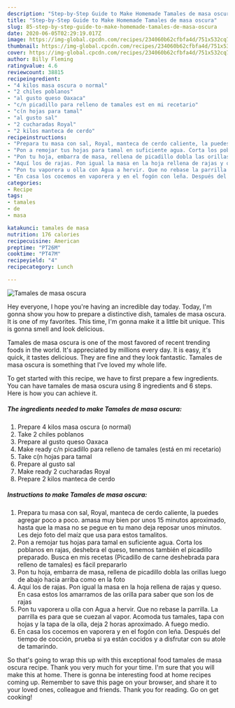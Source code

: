 ```yaml
---
description: "Step-by-Step Guide to Make Homemade Tamales de masa oscura"
title: "Step-by-Step Guide to Make Homemade Tamales de masa oscura"
slug: 85-step-by-step-guide-to-make-homemade-tamales-de-masa-oscura
date: 2020-06-05T02:29:19.017Z
image: https://img-global.cpcdn.com/recipes/234060b62cfbfa4d/751x532cq70/tamales-de-masa-oscura-foto-principal.jpg
thumbnail: https://img-global.cpcdn.com/recipes/234060b62cfbfa4d/751x532cq70/tamales-de-masa-oscura-foto-principal.jpg
cover: https://img-global.cpcdn.com/recipes/234060b62cfbfa4d/751x532cq70/tamales-de-masa-oscura-foto-principal.jpg
author: Billy Fleming
ratingvalue: 4.6
reviewcount: 38815
recipeingredient:
- "4 kilos masa oscura o normal"
- "2 chiles poblanos"
- "al gusto queso Oaxaca"
- "c/n picadillo para relleno de tamales est en mi recetario"
- "c(n hojas para tamal"
- "al gusto sal"
- "2 cucharadas Royal"
- "2 kilos manteca de cerdo"
recipeinstructions:
- "Prepara tu masa con sal, Royal, manteca de cerdo caliente, la puedes agregar poco a poco. amasa muy bien por unos 15 minutos aproximado, hasta que la masa no se pegue en tu mano deja reposar unos minutos. Les dejo foto del maíz que usa para estos tamalitos."
- "Pon a remojar tus hojas para tamal en suficiente agua. Corta los poblanos en rajas, deshebra el queso, tenemos también el picadillo preparado. Busca en mis recetas (Picadillo de carne deshebrada para relleno de tamales) es fácil prepararlo"
- "Pon tu hoja, embarra de masa, rellena de picadillo dobla las orillas luego de abajo hacia arriba como en la foto"
- "Aquí los de rajas. Pon igual la masa en la hoja rellena de rajas y queso. En casa estos los amarramos de las orilla para saber que son los de rajas"
- "Pon tu vaporera u olla con Agua a hervir. Que no rebase la parrilla. La parrilla es para que se cuezan al vapor. Acomoda tus tamales, tapa con hojas y la tapa de la olla, deja 2 horas aproximado. A fuego medio."
- "En casa los cocemos en vaporera y en el fogón con leña. Después del tiempo de cocción, prueba si ya están cocidos y a disfrutar con su atole de tamarindo."
categories:
- Recipe
tags:
- tamales
- de
- masa

katakunci: tamales de masa 
nutrition: 176 calories
recipecuisine: American
preptime: "PT26M"
cooktime: "PT47M"
recipeyield: "4"
recipecategory: Lunch

---
```



![Tamales de masa oscura](https://img-global.cpcdn.com/recipes/234060b62cfbfa4d/751x532cq70/tamales-de-masa-oscura-foto-principal.jpg)

Hey everyone, I hope you're having an incredible day today. Today, I'm gonna show you how to prepare a distinctive dish, tamales de masa oscura. It is one of my favorites. This time, I'm gonna make it a little bit unique. This is gonna smell and look delicious.

Tamales de masa oscura is one of the most favored of recent trending foods in the world. It's appreciated by millions every day. It is easy, it's quick, it tastes delicious. They are fine and they look fantastic. Tamales de masa oscura is something that I've loved my whole life.




To get started with this recipe, we have to first prepare a few ingredients. You can have tamales de masa oscura using 8 ingredients and 6 steps. Here is how you can achieve it.

<!--inarticleads1-->

##### The ingredients needed to make Tamales de masa oscura:

1. Prepare 4 kilos masa oscura (o normal)
1. Take 2 chiles poblanos
1. Prepare al gusto queso Oaxaca
1. Make ready c/n picadillo para relleno de tamales (está en mi recetario)
1. Take c(n hojas para tamal
1. Prepare al gusto sal
1. Make ready 2 cucharadas Royal
1. Prepare 2 kilos manteca de cerdo




<!--inarticleads2-->

##### Instructions to make Tamales de masa oscura:

1. Prepara tu masa con sal, Royal, manteca de cerdo caliente, la puedes agregar poco a poco. amasa muy bien por unos 15 minutos aproximado, hasta que la masa no se pegue en tu mano deja reposar unos minutos. Les dejo foto del maíz que usa para estos tamalitos.
1. Pon a remojar tus hojas para tamal en suficiente agua. Corta los poblanos en rajas, deshebra el queso, tenemos también el picadillo preparado. Busca en mis recetas (Picadillo de carne deshebrada para relleno de tamales) es fácil prepararlo
1. Pon tu hoja, embarra de masa, rellena de picadillo dobla las orillas luego de abajo hacia arriba como en la foto
1. Aquí los de rajas. Pon igual la masa en la hoja rellena de rajas y queso. En casa estos los amarramos de las orilla para saber que son los de rajas
1. Pon tu vaporera u olla con Agua a hervir. Que no rebase la parrilla. La parrilla es para que se cuezan al vapor. Acomoda tus tamales, tapa con hojas y la tapa de la olla, deja 2 horas aproximado. A fuego medio.
1. En casa los cocemos en vaporera y en el fogón con leña. Después del tiempo de cocción, prueba si ya están cocidos y a disfrutar con su atole de tamarindo.




So that's going to wrap this up with this exceptional food tamales de masa oscura recipe. Thank you very much for your time. I'm sure that you will make this at home. There is gonna be interesting food at home recipes coming up. Remember to save this page on your browser, and share it to your loved ones, colleague and friends. Thank you for reading. Go on get cooking!
